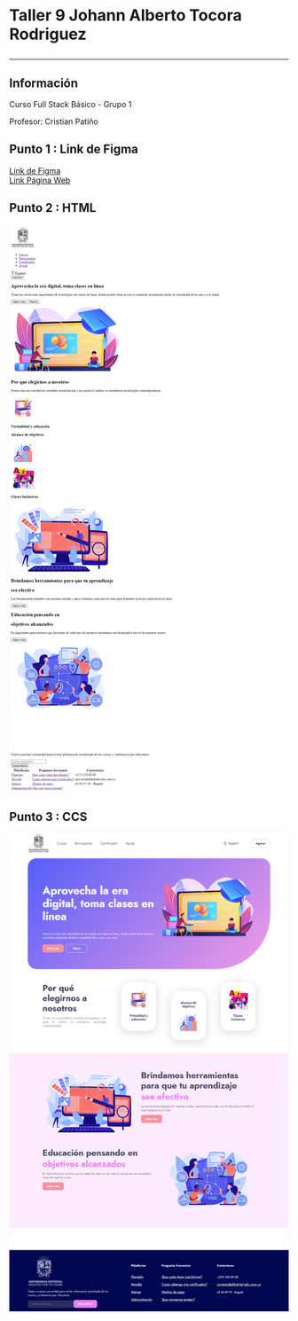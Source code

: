 <h1>Taller 9 Johann Alberto Tocora Rodriguez</>
<hr>

<h2>Información</h2>
<p>Curso Full Stack Básico - Grupo 1</p>
<p>Profesor: Cristian Patiño </p>

<h2>Punto 1 : Link de Figma</h2>
<a href="https://www.figma.com/file/XZjr1jfLn81j5EmHUiKqWj/Johann-Tocora---Wireframe%2FMockup-Exercise-Rita?type=design&node-id=0-1&t=XTOM8ehrnguAybUO-0">Link de Figma</a>
<br>
<a href="https://jtocorarod.github.io/taller-9-full-stack/">Link Página Web </a>

<h2>Punto 2 : HTML</h2>
<img 
src="./public/images/html.png" alt="html">

<h2>Punto 3 : CCS</h2>
<img 
src="./public/images/html-css.png" alt="css">

